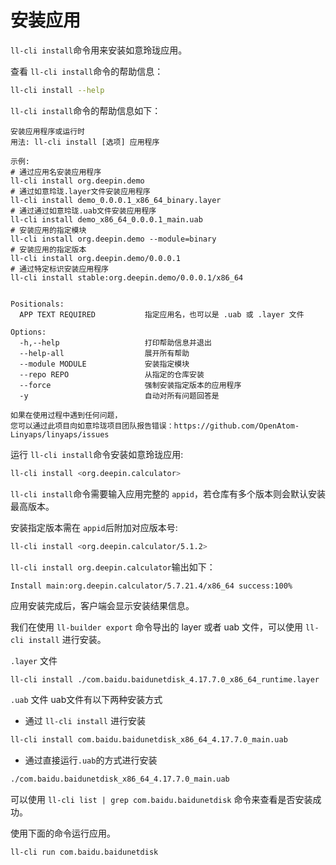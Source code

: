 <!--
SPDX-FileCopyrightText: 2023 UnionTech Software Technology Co., Ltd.

SPDX-License-Identifier: LGPL-3.0-or-later
-->

# 安装应用

`ll-cli install`命令用来安装如意玲珑应用。

查看 `ll-cli install`命令的帮助信息：

```bash
ll-cli install --help
```

`ll-cli install`命令的帮助信息如下：

```text
安装应用程序或运行时
用法: ll-cli install [选项] 应用程序

示例:
# 通过应用名安装应用程序
ll-cli install org.deepin.demo
# 通过如意玲珑.layer文件安装应用程序
ll-cli install demo_0.0.0.1_x86_64_binary.layer
# 通过通过如意玲珑.uab文件安装应用程序
ll-cli install demo_x86_64_0.0.0.1_main.uab
# 安装应用的指定模块
ll-cli install org.deepin.demo --module=binary
# 安装应用的指定版本
ll-cli install org.deepin.demo/0.0.0.1
# 通过特定标识安装应用程序
ll-cli install stable:org.deepin.demo/0.0.0.1/x86_64


Positionals:
  APP TEXT REQUIRED           指定应用名，也可以是 .uab 或 .layer 文件

Options:
  -h,--help                   打印帮助信息并退出
  --help-all                  展开所有帮助
  --module MODULE             安装指定模块
  --repo REPO                 从指定的仓库安装
  --force                     强制安装指定版本的应用程序
  -y                          自动对所有问题回答是

如果在使用过程中遇到任何问题，
您可以通过此项目向如意玲珑项目团队报告错误：https://github.com/OpenAtom-Linyaps/linyaps/issues
```

运行 `ll-cli install`命令安装如意玲珑应用:

```bash
ll-cli install <org.deepin.calculator>
```

`ll-cli install`命令需要输入应用完整的 `appid`，若仓库有多个版本则会默认安装最高版本。

安装指定版本需在 `appid`后附加对应版本号:

```bash
ll-cli install <org.deepin.calculator/5.1.2>
```

`ll-cli install org.deepin.calculator`输出如下：

```text
Install main:org.deepin.calculator/5.7.21.4/x86_64 success:100%
```

应用安装完成后，客户端会显示安装结果信息。

我们在使用 `ll-builder export` 命令导出的 layer 或者 uab 文件，可以使用 `ll-cli install` 进行安装。

`.layer` 文件

```bash
ll-cli install ./com.baidu.baidunetdisk_4.17.7.0_x86_64_runtime.layer
```

`.uab` 文件
uab文件有以下两种安装方式

- 通过 `ll-cli install` 进行安装

```bash
ll-cli install com.baidu.baidunetdisk_x86_64_4.17.7.0_main.uab
```

- 通过直接运行`.uab`的方式进行安装

```bash
./com.baidu.baidunetdisk_x86_64_4.17.7.0_main.uab
```

可以使用 `ll-cli list | grep com.baidu.baidunetdisk` 命令来查看是否安装成功。

使用下面的命令运行应用。

```bash
ll-cli run com.baidu.baidunetdisk
```
